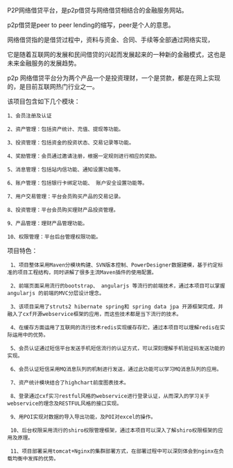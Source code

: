 P2P网络借贷平台，是p2p借贷与网络借贷相结合的金融服务网站。

p2p借贷是peer to peer lending的缩写，peer是个人的意思。

网络借贷指的是借贷过程中，资料与资金、合同、手续等全部通过网络实现，

它是随着互联网的发展和民间借贷的兴起而发展起来的一种新的金融模式，这也是未来金融服务的发展趋势。

p2p 网络借贷平台分为两个产品一个是投资理财，一个是贷款，都是在网上实现的，是目前互联网热门行业之一。


该项目包含如下几个模块：

	1、会员注册及认证
	
	2、资产管理：包括资产统计、充值、提现等功能。
	
	3、投资管理：包括资金的投资状态、交易记录等功能。
	
	4、奖励管理：会员通过邀请注册，根据一定规则进行相应的奖励。
	
	5、消息管理：包括站内信功能、通知设置功能等。
	
	6、账户管理：包括银行卡绑定功能、 账户安全设置功能等。
	
	7、用户交易管理：平台会员购买产品的交易记录。
	
	8、投资管理：平台会员购买理财产品投资管理。
	
	9、产品管理：理财产品管理功能。
	
	10、权限管理：平台后台管理权限功能。
	

项目特色： 

	 1、项目整体采用Maven分模块构建、SVN版本控制、PowerDesigner数据建模，基于约定标准的项目工程结构，同时讲解了很多主流Maven插件的使用配置。
	 
	 2、前端页面采用流行的bootstrap、 angularjs 等流行的前端技术，通过本项目可以掌握 angularjs 的前端的MVC分层设计理念。
	 
	 3、该项目采用了struts2 hibernate spring和 spring data jpa 开源框架完成，并融入了cxf开源webservice框架的应用，而这些技术都是当下流行的技术。
	 
	 4、在缓存方面运用了互联网的流行技术redis实现缓存存贮，通过本项目可以理解redis在实际运用中的优势。
	 
	 5、会员认证通过短信平台发送手机短信流行的认证方式，可以深刻理解手机验证码发送功能的实现。
	 
	 6、会员认证短信采用MQ消息队列的机制进行发送，通过此功能可以学习MQ消息队列的应用。
	 
	 7、资产统计模块结合了highchart前度图表技术。
	 
	 8、登录通过cxf实习restful风格的webservice进行登录认证，从而深入的学习关于webservice的理念及RESTFUL风格的接口实现。
	 
	 9、用POI实现对数据的导入导出功能，及POI对excel的操作。
	 
	 10、后台权限采用流行的shiro权限管理框架，通过本项目可以深入了解shiro权限框架的应用及原理。
	 
	 11、项目部署采用tomcat+Nginx的集群部署方式，在部署过程中可以深刻体会到nginx在负载均衡中发挥的优势。
	 